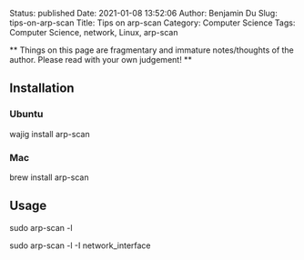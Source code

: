 Status: published
Date: 2021-01-08 13:52:06
Author: Benjamin Du
Slug: tips-on-arp-scan
Title: Tips on arp-scan
Category: Computer Science
Tags: Computer Science, network, Linux, arp-scan

**
Things on this page are fragmentary and immature notes/thoughts of the author.
Please read with your own judgement!
**


## Installation 
### Ubuntu

wajig install arp-scan

### Mac

brew install arp-scan

## Usage

sudo arp-scan -l

sudo arp-scan -l -I network_interface